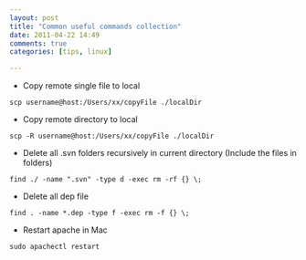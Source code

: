 ```yaml
---
layout: post
title: "Common useful commands collection"
date: 2011-04-22 14:49
comments: true
categories: [tips, linux]

---
```


* Copy remote single file to local  
```
scp username@host:/Users/xx/copyFile ./localDir
```
* Copy remote directory to local  
```
scp -R username@host:/Users/xx/copyFile ./localDir
```
* Delete all .svn folders recursively in current directory (Include the files in folders)  
```
find ./ -name ".svn" -type d -exec rm -rf {} \;
```
* Delete all dep file  
```
find . -name *.dep -type f -exec rm -f {} \;
```
* Restart apache in Mac  
```
sudo apachectl restart
```

